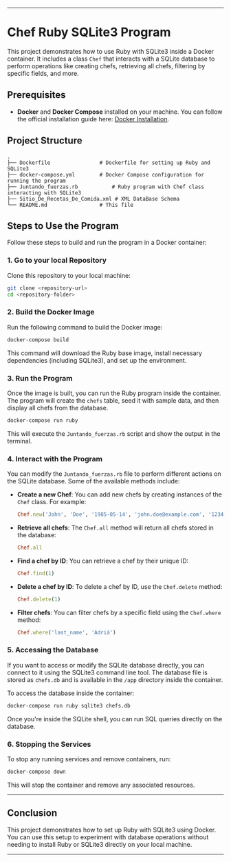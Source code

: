 
---

# Chef Ruby SQLite3 Program

This project demonstrates how to use Ruby with SQLite3 inside a Docker container. It includes a class `Chef` that interacts with a SQLite database to perform operations like creating chefs, retrieving all chefs, filtering by specific fields, and more.

## Prerequisites

- **Docker** and **Docker Compose** installed on your machine. You can follow the official installation guide here: [Docker Installation](https://docs.docker.com/get-docker/).

## Project Structure

```
.
├── Dockerfile                # Dockerfile for setting up Ruby and SQLite3
├── docker-compose.yml        # Docker Compose configuration for running the program
├── Juntando_fuerzas.rb           # Ruby program with Chef class interacting with SQLite3
├── Sitio_De_Recetas_De_Comida.xml # XML DataBase Schema
└── README.md                 # This file
```

## Steps to Use the Program

Follow these steps to build and run the program in a Docker container:

### 1. Go to your local Repository

Clone this repository to your local machine:

```bash
git clone <repository-url>
cd <repository-folder>
```

### 2. Build the Docker Image

Run the following command to build the Docker image:

```bash
docker-compose build
```

This command will download the Ruby base image, install necessary dependencies (including SQLite3), and set up the environment.

### 3. Run the Program

Once the image is built, you can run the Ruby program inside the container. The program will create the `chefs` table, seed it with sample data, and then display all chefs from the database.

```bash
docker-compose run ruby
```

This will execute the `Juntando_fuerzas.rb` script and show the output in the terminal.

### 4. Interact with the Program

You can modify the `Juntando_fuerzas.rb` file to perform different actions on the SQLite database. Some of the available methods include:

- **Create a new Chef**:
  You can add new chefs by creating instances of the `Chef` class. For example:
  
  ```ruby
  Chef.new('John', 'Doe', '1985-05-14', 'john.doe@example.com', '1234567890')
  ```

- **Retrieve all chefs**:
  The `Chef.all` method will return all chefs stored in the database:
  
  ```ruby
  Chef.all
  ```

- **Find a chef by ID**:
  You can retrieve a chef by their unique ID:
  
  ```ruby
  Chef.find(1)
  ```

- **Delete a chef by ID**:
  To delete a chef by ID, use the `Chef.delete` method:
  
  ```ruby
  Chef.delete(1)
  ```

- **Filter chefs**:
  You can filter chefs by a specific field using the `Chef.where` method:
  
  ```ruby
  Chef.where('last_name', 'Adriá')
  ```

### 5. Accessing the Database

If you want to access or modify the SQLite database directly, you can connect to it using the SQLite3 command line tool. The database file is stored as `chefs.db` and is available in the `/app` directory inside the container.

To access the database inside the container:

```bash
docker-compose run ruby sqlite3 chefs.db
```

Once you're inside the SQLite shell, you can run SQL queries directly on the database.

### 6. Stopping the Services

To stop any running services and remove containers, run:

```bash
docker-compose down
```

This will stop the container and remove any associated resources.

---

## Conclusion

This project demonstrates how to set up Ruby with SQLite3 using Docker. You can use this setup to experiment with database operations without needing to install Ruby or SQLite3 directly on your local machine.

--- 
